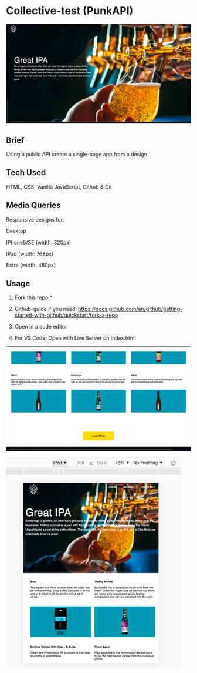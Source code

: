 # Collective-test (PunkAPI)

![](assets/screenshots/hero.png)

## Brief
Using a public API create a single-page app from a design

## Tech Used
HTML, CSS, Vanilla JavaScript, Github & Git

## Media Queries
Responsive designs for:

Desktop

IPhone5/SE (width: 320px)

IPad (width: 768px)

Extra (width: 480px)

## Usage
1. Fork this repo ^

2. Github-guide if you need:
https://docs.github.com/en/github/getting-started-with-github/quickstart/fork-a-repo

3. Open in a code editor

4. For VS Code: Open with Live Server on index.html

*********************************

![](assets/screenshots/button.png)

![](assets/screenshots/ipad.png)